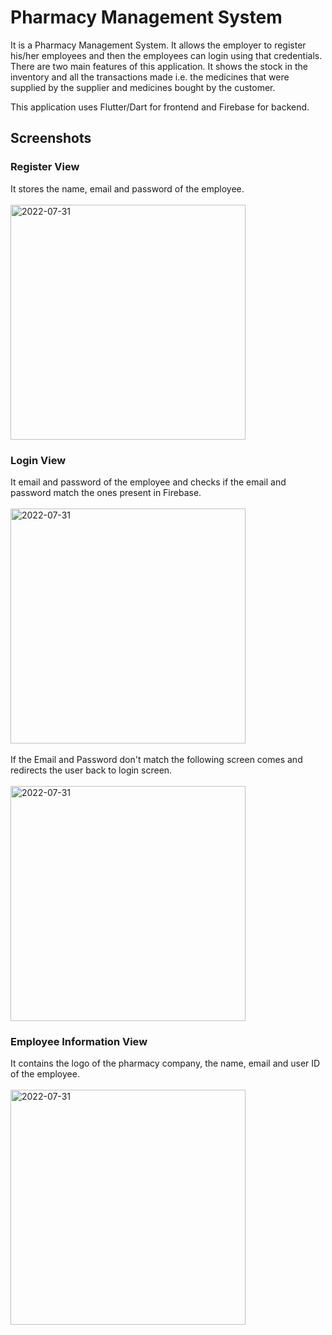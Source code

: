 # Pharmacy Management System

It is a Pharmacy Management System. It allows the employer to register his/her employees and then the employees can login using that credentials.
There are two main features of this application. It shows the stock in the inventory and all the transactions made i.e. the medicines that were supplied by the supplier and medicines bought by the customer.

This application uses Flutter/Dart for frontend and Firebase for backend.

## Screenshots

### Register View
It stores the name, email and password of the employee.</br></br>
<img width="376" alt="2022-07-31" src="https://user-images.githubusercontent.com/75382447/182021655-3d8fd11e-2c01-4dd8-ae23-9f08b948691d.png">

### Login View
It email and password of the employee and checks if the email and password match the ones present in Firebase.</br></br>
<img width="376" alt="2022-07-31" src="https://user-images.githubusercontent.com/75382447/182021855-11fc7282-e915-4aac-b99f-353b22f93cc6.png"></br></br>
If the Email and Password don't match the following screen comes and redirects the user back to login screen.</br></br>
<img width="376" alt="2022-07-31" src="https://user-images.githubusercontent.com/75382447/182021753-b19c7f61-3dbf-4933-af8e-6d52bad75968.png">

### Employee Information View
It contains the logo of the pharmacy company, the name, email and user ID of the employee. </br></br>
<img width="376" alt="2022-07-31" src="https://user-images.githubusercontent.com/75382447/182021968-135d4fb8-df05-4796-ad1c-fbb6964b4e1a.png">
